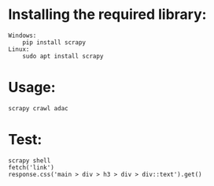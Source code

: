 # Installing the required library:
    Windows:
        pip install scrapy
    Linux:
        sudo apt install scrapy
        
# Usage:
    scrapy crawl adac
# Test:
    scrapy shell
    fetch('link')
    response.css('main > div > h3 > div > div::text').get()
